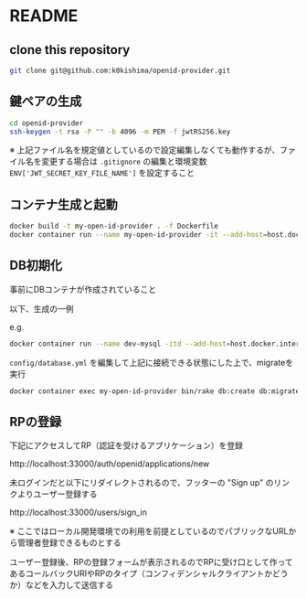 # README

## clone this repository

```bash
git clone git@github.com:k0kishima/openid-provider.git
```

## 鍵ペアの生成

```bash
cd openid-provider
ssh-keygen -t rsa -P "" -b 4096 -m PEM -f jwtRS256.key
```

※ 上記ファイル名を規定値としているので設定編集しなくても動作するが、ファイル名を変更する場合は `.gitignore` の編集と環境変数 `ENV['JWT_SECRET_KEY_FILE_NAME']` を設定すること

## コンテナ生成と起動

```bash
docker build -t my-open-id-provider . -f Dockerfile
docker container run --name my-open-id-provider -it --add-host=host.docker.internal:host-gateway -p 33000:3000 -v $PWD:/webapp my-open-id-provider
```

## DB初期化

事前にDBコンテナが作成されていること

以下、生成の一例

e.g.
```bash
docker container run --name dev-mysql -itd --add-host=host.docker.internal:host-gateway -e MYSQL_ROOT_PASSWORD='password' -p 33306:3306 mysql:8.0.23
```

`config/database.yml` を編集して上記に接続できる状態にした上で、migrateを実行

```bash
docker container exec my-open-id-provider bin/rake db:create db:migrate
```

## RPの登録

下記にアクセスしてRP（認証を受けるアプリケーション）を登録

http://localhost:33000/auth/openid/applications/new

未ログインだと以下にリダイレクトされるので、フッターの "Sign up" のリンクよりユーザー登録する

http://localhost:33000/users/sign_in

※ ここではローカル開発環境での利用を前提としているのでパブリックなURLから管理者登録できるものとする

ユーザー登録後、RPの登録フォームが表示されるのでRPに受け口として作ってあるコールバックURIやRPのタイプ（コンフィデンシャルクライアントかどうか）などを入力して送信する


